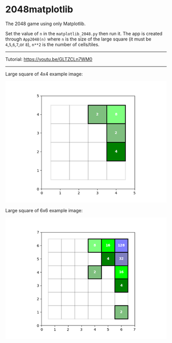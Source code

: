 # 2048matplotlib
The 2048 game using only Matplotlib.

Set the value of `n` in the `matplotlib_2048.py` then run it. The app is created through `App2048(n)` where `n` is the size of the large square  (it must be `4`,`5`,`6`,`7`,or `8`), `n**2` is the number of cells/tiles.

___

Tutorial: https://youtu.be/GLTZCLn7WM0

___

Large square of 4x4 example image: 

<img src="https://github.com/anbarief/2048matplotlib/blob/main/2048_matplotlib_im1_4times4.png" />

Large square of 6x6 example image: 

<img src="https://github.com/anbarief/2048matplotlib/blob/main/2048_matplotlib_im2.png" />
